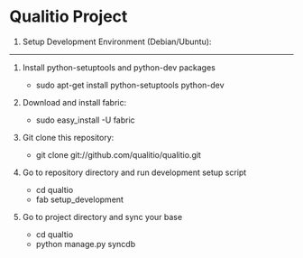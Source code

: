 Qualitio Project
================

1. Setup Development Environment (Debian/Ubuntu): 
-------------------------------------------------

1. Install python-setuptools and python-dev packages
   * sudo apt-get install python-setuptools python-dev

1. Download and install fabric:
   * sudo easy_install -U fabric

1. Git clone this repository:
   * git clone git://github.com/qualitio/qualitio.git 

1. Go to repository directory and run development setup script
   * cd qualtio
   * fab setup_development

1. Go to project directory and sync your base
   * cd qualtio
   * python manage.py syncdb

